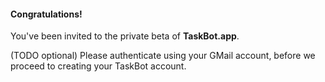 #### Congratulations!

You've been invited to the private beta of **TaskBot.app**.

(TODO optional) Please authenticate using your GMail account, before we proceed to creating your TaskBot account.
<!--stackedit_data:
eyJoaXN0b3J5IjpbMjA5ODgwNzc5Nl19
-->